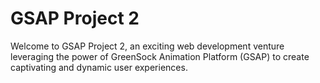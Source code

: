 # GSAP Project 2

Welcome to GSAP Project 2, an exciting web development venture leveraging the power of GreenSock Animation Platform (GSAP) to create captivating and dynamic user experiences.
